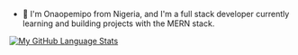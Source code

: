- 👋 I'm Onaopemipo from Nigeria, and I'm a full stack developer currently learning and building projects with the MERN stack.

[![My GitHub Language Stats](https://github-readme-stats.vercel.app/api/top-langs/?username=borodedamie&langs_count=5&theme=tokyonight)]() 
